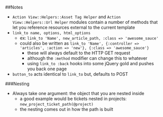 ##Notes

* `Action View::Helpers::Asset Tag Helper` and `Action View::Helpers::Url Helper` 
modules contain a number of methods that let you reference resources external to the current template
* `link_to name, options, html_options`
  * ex: `link_to 'Name', new_article_path, :class => 'awesome_sauce'`
  * could also be written as `link_to 'Name', {:controller => 'articles', :action => 'new'}, {:class => 'awesome_sauce'}`
	* these will always default to the HTTP GET request
	* although the `:method` modifier can change this to whatever
	* using `link_to :back` hooks into some jQuery gold and pushes you back one page
* `button_to` acts identical to `link_to` but, defaults to POST

###Nesting

* Always take one argument: the object that you are nested inside
  * a good example would be tickets nested in projects: `new_project_ticket_path(@project)`
  * the nesting comes out in how the path is built
